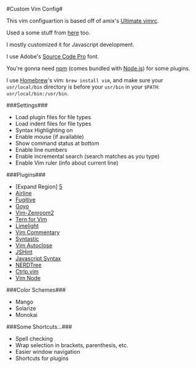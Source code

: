 #Custom Vim Config#

This vim configuartion is based off of amix's [Ultimate vimrc][1].

Used a some stuff from [here][90] too.

I mostly customized it for Javascript development.

I use Adobe's [Source Code Pro][4] font.

You're gonna need [npm][2] (comes bundled with [Node.js][2]) for some plugins.

I use [Homebrew][3]'s vim: `brew install vim`, and make sure your `usr/local/bin` directory
is before your `usr/bin` in your `$PATH`: `usr/local/bin:/usr/bin`.


###Settings###

* Load plugin files for file types
* Load indent files for file types
* Syntax Highlighting on
* Enable mouse (if available)
* Show command status at bottom
* Enable line numbers
* Enable incremental search (search matches as you type)
* Enable Vim ruler (info about current line)

###Plugins###

* [Expand Region] [5]
* [Airline][6]
* [Fugitive][7]
* [Goyo][8]
* [Vim-Zenroom2][9]
* [Tern for Vim][10]
* [Limelight][11]
* [Vim Commentary][12]
* [Syntastic][13]
* [Vim Autoclose][14]
* [JSHint][15]
* [Javascript Syntax][16]
* [NERDTree][17]
* [Ctrlp.vim][18]
* [Vim Node][19]

###Color Schemes###

* Mango
* Solarize
* Monokai

###Some Shortcuts...###

* Spell checking
* Wrap selection in brackets, parenthesis, etc.
* Easier window navigation
* Shortcuts for plugins

[1]:https://github.com/amix/vimrc
[2]:http://nodejs.org/
[3]:http://brew.sh/
[4]:http://store1.adobe.com/cfusion/store/html/index.cfm?event=displayFontPackage&code=1960
[5]:https://github.com/terryma/vim-expand-region
[6]:https://github.com/bling/vim-airline
[7]:https://github.com/tpope/vim-fugitive
[8]:https://github.com/junegunn/goyo.vim
[9]:https://github.com/amix/vim-zenroom2
[10]:https://github.com/marijnh/tern_for_vim
[11]:https://github.com/junegunn/limelight.vim
[12]:https://github.com/tpope/vim-commentary
[13]:https://github.com/scrooloose/syntastic
[14]:https://github.com/Townk/vim-autoclose
[15]:https://github.com/walm/jshint.vim
[16]:https://github.com/jelera/vim-javascript-syntax
[17]:https://github.com/scrooloose/nerdtree
[18]:https://github.com/kien/ctrlp.vim
[19]:https://github.com/moll/vim-node
[90]:https://github.com/joyent/node/wiki/Vim-Plugins
